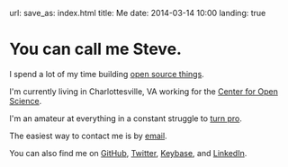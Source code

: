 url: 
save_as: index.html
title: Me
date: 2014-03-14 10:00
landing: true

<h1 class="u-lead">You can call me Steve.</h1>

I spend a lot of my time building [open source things][github].

I'm currently living in Charlottesville, VA working for the [Center for Open Science][cos]. 

I'm an amateur at everything in a constant struggle to [turn pro]({filename}../2013-03-24-a-professional-reinvents-himself---pressfield.md).

The easiest way to contact me is by [email][email].

You can also find me on [GitHub][github], [Twitter][], [Keybase][], and [LinkedIn][linkedin].


[email]: mailto:sloria1@gmail.com
[github]: http://www.github.com/sloria
[linkedin]: http://www.linkedin.com/in/sloria
[Twitter]: https://www.twitter.com/sloria1
[Keybase]: https://keybase.io/sloria
[cos]: http://centerforopenscience.org/
